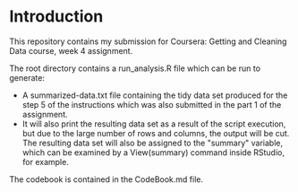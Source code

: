 # Introduction

This repository contains my submission for Coursera: Getting and Cleaning Data course, week 4 assignment.

The root directory contains a run_analysis.R file which can be run to generate:

* A summarized-data.txt file containing the tidy data set produced for the step 5 of the instructions which was also submitted in the part 1 of the assignment.
* It will also print the resulting data set as a result of the script execution, but due to the large number of rows and columns, the output will be cut. The resulting data set will also be assigned to the "summary" variable, which can be examined by a View(summary) command inside RStudio, for example.

The codebook is contained in the CodeBook.md file.
